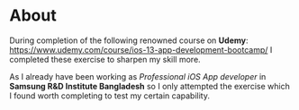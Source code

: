 # About

During completion of the following renowned course on **Udemy**: https://www.udemy.com/course/ios-13-app-development-bootcamp/ I completed these exercise to sharpen my skill more.

As I already have been working as _Professional iOS App developer_ in **Samsung R&D Institute Bangladesh** so I only attempted the exercise which I found worth completing to test my certain capability.
